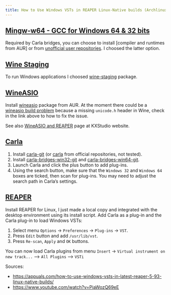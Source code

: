 ```yaml
---
title: How to Use Windows VSTs in REAPER Linux-Native builds (Archlinux)
---
```

## [Mingw-w64 - GCC for Windows 64 & 32 bits]

Required by Carla bridges, you can choose to install
[compiler and runtimes from AUR] or from [unofficial user repositories].
I choosed the latter option.

## [Wine Staging]

To run Windows applications I choosed [wine-staging] package.

## [WineASIO]

Install [wineasio] package from AUR.
At the moment there could be a [wineasio build problem] because a missing
`unicode.h` header in Wine, check in the link above to how to fix the issue.

See also [WineASIO and REAPER] page at KXStudio website.

## [Carla]

1. Install [carla-git] (or [carla] from official repositories, not tested).
2. Install [carla-bridges-win32-git] and [carla-bridges-win64-git].
3. Launch Carla and click the plus button to add plug-ins.
4. Using the search button, make sure that the `Windows 32` and `Windows 64`
   boxes are ticked, then scan for plug-ins.
   You may need to adjust the search path in Carla’s settings.

## [REAPER]

Install REAPER for Linux, I just made a local copy and integrated with the
desktop environment using its install script.
Add Carla as a plug-in and the Carla plug-in to load Windows VSTs:

1. Select menu `Options` -> `Preferences` -> `Plug-ins` -> `VST`.
2. Press `Edit` button and add `/usr/lib/vst`.
3. Press `Re-scan`, `Apply` and `OK` buttons.

You can now load Carla plugins from menu
`Insert` -> `Virtual instrument on new track...` --> `All Plugins` --> `VSTi`

Sources:

- <https://appuals.com/how-to-use-windows-vsts-in-latest-reaper-5-93-linux-native-builds/>
- <https://www.youtube.com/watch?v=PiaWozQ69eE>

[Mingw-w64 - GCC for Windows 64 & 32 bits]: http://mingw-w64.org
[compiler and runtimes from from AUR]: https://aur.archlinux.org/packages/mingw-w64-gcc/
[unofficial user repositories]: https://wiki.archlinux.org/index.php/unofficial_user_repositories#ownstuff
[Wine Staging]: https://wiki.winehq.org/Wine-Staging
[wine-staging]: https://www.archlinux.org/packages/multilib/x86_64/wine-staging/
[WineASIO]: https://sourceforge.net/projects/wineasio/
[wineasio]: https://aur.archlinux.org/packages/wineasio/
[wineasio build problem]: https://aur.archlinux.org/packages/wineasio/#comment-693696
[WineASIO and REAPER]: https://kx.studio/Documentation:Manual:wineasio_and_reaper
[Carla]: https://kx.studio/Applications:Carla
[carla]: https://www.archlinux.org/packages/community/x86_64/carla/
[carla-git]: https://aur.archlinux.org/packages/carla-git/
[carla-bridges-win32-git]: https://aur.archlinux.org/packages/carla-bridges-win32-git/
[carla-bridges-win64-git]: https://aur.archlinux.org/packages/carla-bridges-win64-git/
[REAPER]: http://reaper.fm/
